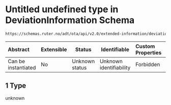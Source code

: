 # Untitled undefined type in DeviationInformation Schema

```txt
https://schemas.ruter.no/adt/ota/api/v2.0/extended-information/deviation-information.json#/examples/0/situationMessages/1
```




| Abstract            | Extensible | Status         | Identifiable            | Custom Properties | Additional Properties | Access Restrictions | Defined In                                                                                                          |
| :------------------ | ---------- | -------------- | ----------------------- | :---------------- | --------------------- | ------------------- | ------------------------------------------------------------------------------------------------------------------- |
| Can be instantiated | No         | Unknown status | Unknown identifiability | Forbidden         | Allowed               | none                | [deviation-information.json\*](../../schema/extended-information/deviation-information.json "open original schema") |

## 1 Type

unknown
